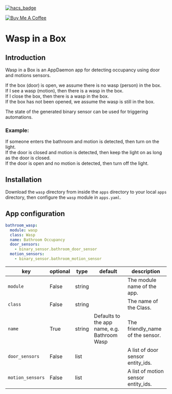 [![hacs_badge](https://img.shields.io/badge/HACS-Default-orange.svg)](https://github.com/custom-components/hacs)

<a href="https://www.buymeacoffee.com/wernerhp" target="_blank"><img src="https://www.buymeacoffee.com/assets/img/custom_images/orange_img.png" alt="Buy Me A Coffee" style="height: auto !important;width: auto !important;" ></a>

# Wasp in a Box

## Introduction
Wasp in a Box is an AppDaemon app for detecting occupancy using door and motions sensors.

If the box (door) is open, we assume there is no wasp (person) in the box.  
If I see a wasp (motion), then there is a wasp in the box.  
If I close the box, then there is a wasp in the box.  
If the box has not been opened, we assume the wasp is still in the box.  
  
The state of the generated binary sensor can be used for triggering automations.

### Example:
If someone enters the bathroom and motion is detected, then turn on the light.  
If the door is closed and motion is detected, then keep the light on as long as the door is closed.  
If the door is open and no motion is detected, then turn off the light.  

## Installation
Download the `wasp` directory from inside the `apps` directory to your local `apps` directory, then configure the `wasp` module in `apps.yaml`.

## App configuration
```yaml
bathroom_wasp:
  module: wasp
  class: Wasp
  name: Bathroom Occupancy
  door_sensors:
    - binary_sensor.bathroom_door_sensor
  motion_sensors:
    - binary_sensor.bathroom_motion_sensor
```

key | optional | type | default | description
-- | -- | -- | -- | --
`module` | False | string | | The module name of the app.
`class` | False | string | | The name of the Class.
`name` | True | string | Defaults to the app name, e.g. Bathroom Wasp | The friendly_name of the sensor. 
`door_sensors` | False | list | | A list of door sensor entity_ids.
`motion_sensors` | False | list | | A list of motion sensor entity_ids.
